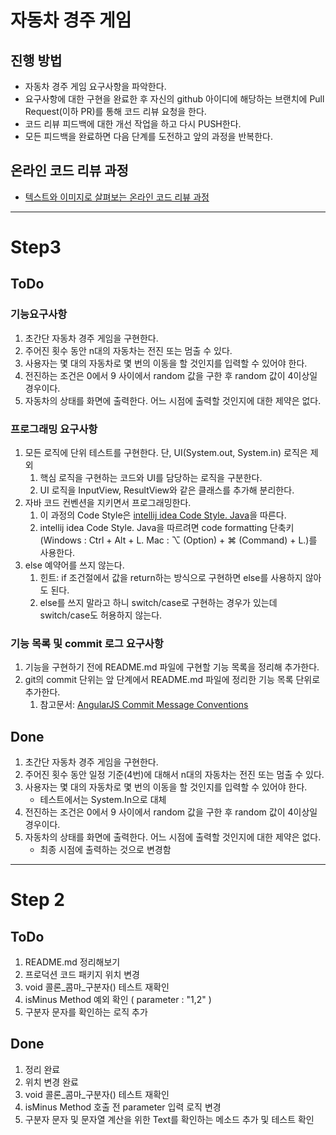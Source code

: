 # 자동차 경주 게임
## 진행 방법
* 자동차 경주 게임 요구사항을 파악한다.
* 요구사항에 대한 구현을 완료한 후 자신의 github 아이디에 해당하는 브랜치에 Pull Request(이하 PR)를 통해 코드 리뷰 요청을 한다.
* 코드 리뷰 피드백에 대한 개선 작업을 하고 다시 PUSH한다.
* 모든 피드백을 완료하면 다음 단계를 도전하고 앞의 과정을 반복한다.

## 온라인 코드 리뷰 과정
* [텍스트와 이미지로 살펴보는 온라인 코드 리뷰 과정](https://github.com/next-step/nextstep-docs/tree/master/codereview)

---
# Step3
## ToDo

### 기능요구사항
1. 초간단 자동차 경주 게임을 구현한다.
2. 주어진 횟수 동안 n대의 자동차는 전진 또는 멈출 수 있다.
3. 사용자는 몇 대의 자동차로 몇 번의 이동을 할 것인지를 입력할 수 있어야 한다.
4. 전진하는 조건은 0에서 9 사이에서 random 값을 구한 후 random 값이 4이상일 경우이다.
5. 자동차의 상태를 화면에 출력한다. 어느 시점에 출력할 것인지에 대한 제약은 없다.

### 프로그래밍 요구사항
1. 모든 로직에 단위 테스트를 구현한다. 단, UI(System.out, System.in) 로직은 제외 
   1. 핵심 로직을 구현하는 코드와 UI를 담당하는 로직을 구분한다. 
   2. UI 로직을 InputView, ResultView와 같은 클래스를 추가해 분리한다.
2. 자바 코드 컨벤션을 지키면서 프로그래밍한다. 
   1. 이 과정의 Code Style은 [intellij idea Code Style. Java](https://www.jetbrains.com/help/idea/code-style-java.html)을 따른다. 
   2. intellij idea Code Style. Java을 따르려면 code formatting 단축키(Windows : Ctrl + Alt + L. Mac : ⌥ (Option) + ⌘ (Command) + L.)를 사용한다. 
3. else 예약어를 쓰지 않는다. 
   1. 힌트: if 조건절에서 값을 return하는 방식으로 구현하면 else를 사용하지 않아도 된다.
   2. else를 쓰지 말라고 하니 switch/case로 구현하는 경우가 있는데 switch/case도 허용하지 않는다.

### 기능 목록 및 commit 로그 요구사항
1. 기능을 구현하기 전에 README.md 파일에 구현할 기능 목록을 정리해 추가한다. 
2. git의 commit 단위는 앞 단계에서 README.md 파일에 정리한 기능 목록 단위로 추가한다. 
   1. 참고문서: [AngularJS Commit Message Conventions](https://gist.github.com/stephenparish/9941e89d80e2bc58a153)

## Done
1. 초간단 자동차 경주 게임을 구현한다.
2. 주어진 횟수 동안 일정 기준(4번)에 대해서 n대의 자동차는 전진 또는 멈출 수 있다.
3. 사용자는 몇 대의 자동차로 몇 번의 이동을 할 것인지를 입력할 수 있어야 한다.
   * 테스트에서는 System.In으로 대체
4. 전진하는 조건은 0에서 9 사이에서 random 값을 구한 후 random 값이 4이상일 경우이다.
5. 자동차의 상태를 화면에 출력한다. 어느 시점에 출력할 것인지에 대한 제약은 없다.
   * 최종 시점에 출력하는 것으로 변경함

---

# Step 2
## ToDo
1. README.md 정리해보기
2. 프로덕션 코드 패키지 위치 변경
3. void 콜론_콤마_구분자() 테스트 재확인
4. isMinus Method 예외 확인 ( parameter : "1,2" )
5. 구분자 문자를 확인하는 로직 추가

## Done
1. 정리 완료
2. 위치 변경 완료
3. void 콜론_콤마_구분자() 테스트 재확인
4. isMinus Method 호출 전 parameter 입력 로직 변경
5. 구분자 문자 및 문자열 계산을 위한 Text를 확인하는 메소드 추가 및 테스트 확인